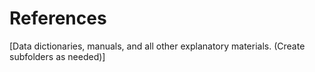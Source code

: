 # References

[Data dictionaries, manuals, and all other explanatory materials. (Create subfolders as needed)]